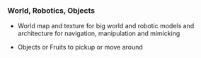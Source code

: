 ### World, Robotics, Objects

- World map and texture for big world and robotic models and architecture for navigation, manipulation and mimicking

- Objects or Fruits to pickup or move around 
